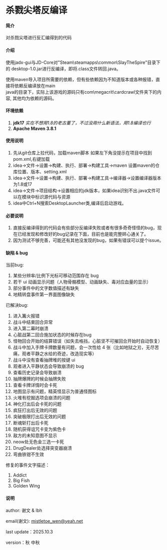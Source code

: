# 杀戮尖塔反编译

#### 简介
对杀戮尖塔进行反汇编得到的代码

#### 介绍
使用jadx-gui与JD-Core对"Steam\steamapps\common\SlayTheSpire"目录下的
desktop-1.0.jar进行反编译，即将.class文件转回.java。

使用maven导入项目所需要的依赖，但有些依赖因为不知道版本或各种报错，直接将依赖反编译放在main\
java的目录下，实际上该游戏的源码只有com\megacrit\cardcrawl文件夹下的内容,
其他均为依赖的源码。

#### 环境依赖

1.  **jdk17** _实在不想用1.8的老古董了，不过没用什么新语法，用1.8编译也行_
2.  **Apache Maven 3.8.1** 


#### 使用说明

1. 先从git仓库上拉代码，加载maven脚本 如果左下角没提示在项目中找到pom.xml,右键加载
2. idea->文件->设置->构建、执行、部署->构建工具->maven 设置maven的仓库位置、版本、setting.xml
3. idea->文件->设置->构建、执行、部署->构建工具->编译器->设置编译器版本为1.8或17
4. idea->文件->项目结构->设置相应的jdk版本，如果idea识别不出.java文件可以在模块中标识源代码与资源
5. idea中Ctrl+N搜索DesktopLauncher类,编译后启动游戏。

#### 必要说明
1. 直接反编译得到的代码会有些部分反编译失败或者有很多奇奇怪怪的bug，现在已经发现和修改好的bug记录在下面，目前也是能完整碎心通关了。
2. 因为测试不够完善，可能还有其他没发现的bug，如果有错误可以提个issue。

#### 缺陷 & bug 

当前bug:
1. 某些分辨率/比例下光标可移动范围存在 bug
2. 若干 ui 动画显示问题（人物骨骼模型、动画缺失、毒对应血量的显示）
3. 部分事件中的文字数值描述有缺失
4. 地精转盘事件第一界面图像缺失


已解决bug:
1. 进入篝火报错
2. 战斗中结束回合异常
3. 进入第二幕时崩溃
4. 心脏战第二回合施加状态的时候存在bug
5. 怪物回合开始的结算错误（如失去格挡，心脏坚不可摧回合开始时自动恢复）
6. 战斗中加入手牌卡牌数量有问题，会一次性给 4 张（比如地狱之刃，无尽苦痛，观者平静之水给的奇迹，改造现实等）
7. 战斗中没有查看抽牌堆的按键 ui
8. 观者进入平静状态会导致崩溃的 bug
9. 查看历史记录会导致崩溃
10. 抽牌爆牌的时候会抽牌失败
11. 查看卡牌详情时会卡死
12. 地图显示有问题，精英怪显示为普通怪图标
13. 火堆有挖掘选项会崩溃的问题
14. 神化打出后会卡死的问题
15. 疯狂打出后无效的问题
16. 突破极限打出后无效的问题
17. 断魂斩打出后卡死
18. 随机获得诅咒卡变为紫色卡
19. 敌方的未知意图不显示
20. neow处无色金三选一卡死
21. DrugDealer处选择突变器崩溃
22. 弯曲铁钳不生效

修复的事件文字描述：
1. Addict
2. Big Fish
3. Golden Wing

#### 说明
author: 谢文 & lbh

email(谢文): mistletoe_wen@yeah.net

last update：2025.10.3

version：秋 中秋



